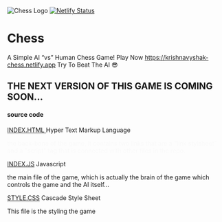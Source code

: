 
![Chess Logo](https://encrypted-tbn0.gstatic.com/images?q=tbn:ANd9GcSMDwvSt_mQvP-l1slMNKRDNXeNg_PxdxWdZA&usqp=CAU)
[![Netlify Status](https://api.netlify.com/api/v1/badges/6a2a166e-9829-4cb3-9819-56436a33cccd/deploy-status)](https://api.netlify.com/api/v1/badges/6a2a166e-9829-4cb3-9819-56436a33cccd/deploy-status)

# Chess
A Simple AI “vs” Human Chess Game! Play Now https://krishnavyshak-chess.netlify.app Try To Beat The AI 😎


<H2>THE NEXT VERSION OF THIS GAME IS COMING SOON...</H2>


<h4>source code</h4>
<a href="https://raw.githubusercontent.com/KrishnaVyshak/Chess/main/index.html"> INDEX.HTML </a> Hyper Text Markup Language <p style="color:#f9f9f9">the back-bone of the game, it contains two links that are a "link stylsheet" and a "script" tag that is connected with other files in the repo.</p>
<a href="'> INDEX.JS</a> Javascript <br>

[INDEX.JS](https://krishnavyshak-chess.netlify.app/Assets/index.js) Javascript
 <p> the main file of the game, which is actually the brain of the game which controls the game and the AI itself... </p> 

[STYLE.CSS](https://krishnavyshak-chess.netlify.app/Assets/style.css) Cascade Style Sheet
<P> This file is the styling the game</p>
